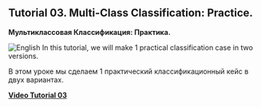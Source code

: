 ## Tutorial 03. Multi-Class Classification: Practice.
**Мультиклассовая Классификация: Практика.** 

![English](https://img.shields.io/badge/-English-green) In this tutorial, we will make 1 practical classification case in two versions.

В этом уроке мы сделаем 1 практический классификационный кейс в двух вариантах.

[**Video Tutorial 03**](https://youtu.be/IQYLfhYsWL8)
